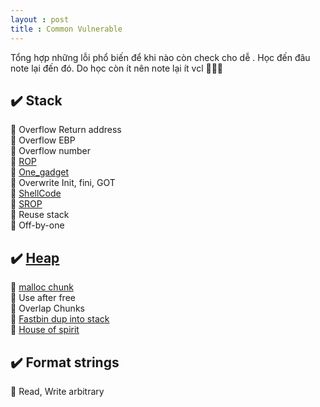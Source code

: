 ```yaml
---
layout : post 
title : Common Vulnerable 
--- 
```


Tổng hợp những lỗi phổ biến để khi nào còn check cho dễ . Học đến đâu note lại đến đó. Do học còn ít nên note lại ít vcl 🌝🌝🌝

## ✔️ Stack 
  🌌  Overflow Return address  
  🌌  Overflow EBP    
  🌌  Overflow number   
  🌌  [ROP](https://ropemporium.com)  
  🌌  [One_gadget](https://github.com/david942j/one_gadget)  
  🌌  Overwrite Init, fini, GOT   
  🌌  [ShellCode](http://shell-storm.org/shellcode/)  
  🌌  [SROP](https://0x00sec.org/t/srop-signals-you-say/2890)  
  🌌  Reuse stack  
  🌌  Off-by-one  
## ✔️ [Heap](https://github.com/shellphish/how2heap) 
  🌌   [malloc chunk](https://hacmao.pw/Pwnable/heap/malloc_chunk/)  
  🌌   Use after free  
  🌌   Overlap Chunks  
  🌌   [Fastbin dup into stack](https://hacmao.pw/Pwnable/heap/fastbin_dup_into_stack/)  
  🌌   [House of spirit](https://hacmao.pw/Pwnable/heap/house_of_spirit/)  
  

 
## ✔️ Format strings   
 
  🌌   Read, Write arbitrary  
